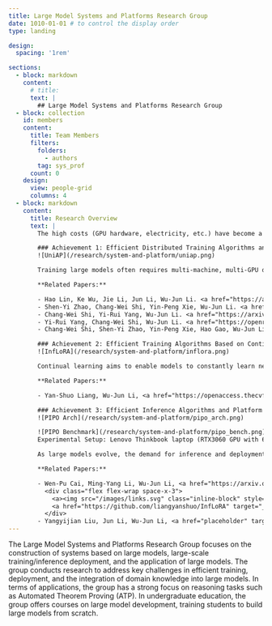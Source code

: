 ```yaml
---
title: Large Model Systems and Platforms Research Group
date: 1010-01-01 # to control the display order
type: landing

design:
  spacing: '1rem'

sections:
  - block: markdown
    content:
      # title:
      text: |
        ## Large Model Systems and Platforms Research Group
  - block: collection
    id: members
    content:
      title: Team Members
      filters:
        folders:
          - authors
        tag: sys_prof
      count: 0
    design:
      view: people-grid
      columns: 4
  - block: markdown
    content:
      title: Research Overview
      text: |
        The high costs (GPU hardware, electricity, etc.) have become a major hurdle for the sustainable development of artificial intelligence, especially for large models. Nanjing University’s School of Computer Science has developed efficient training and inference algorithms that accelerate large model processes through algorithm innovation, reducing costs or enabling the training of larger, more accurate models with the same resources. Furthermore, by integrating these innovations, they have built a training and inference system and platform that supports high accuracy with low-cost deployment. Representative achievements include:

        ### Achievement 1: Efficient Distributed Training Algorithms and Platform
        ![UniAP](/research/system-and-platform/uniap.png)

        Training large models often requires multi-machine, multi-GPU distributed training. Distributed training poses significant challenges—in our experiments, 64%–87% of runs fail due to suboptimal hyperparameter setups (e.g., model partitioning, data distribution). Moreover, when training is slow, many only consider scaling hardware, overlooking the impact of distributed training algorithms that can significantly boost computational efficiency, often several times or even dozens of times faster. We propose a series of efficient algorithms—including communication optimization, asynchronous methods, fault tolerance, and automatic parallelism—and developed UniAP, the first platform to jointly optimize intra-layer and inter-layer parallel strategies. Given a model and hardware configuration, UniAP can automatically search for the optimal distributed training strategy, achieving speedups of up to 9x under certain conditions, while addressing issues due to improper hyperparameter settings. UniAP has also been adapted to domestic AI hardware.

        **Related Papers:**

        - Hao Lin, Ke Wu, Jie Li, Jun Li, Wu-Jun Li. <a href="https://arxiv.org/abs/2307.16375" target="_blank">UniAP: Unifying Inter- and Intra-Layer Automatic Parallelism by Mixed Integer Quadratic Programming</a>. CVPR 2025.
        - Shen-Yi Zhao, Chang-Wei Shi, Yin-Peng Xie, Wu-Jun Li. <a href="https://arxiv.org/abs/2007.13985" target="_blank">Stochastic Normalized Gradient Descent with Momentum for Large-Batch Training</a>. SCIENCE CHINA Information Sciences (SCIS), 2024.
        - Chang-Wei Shi, Yi-Rui Yang, Wu-Jun Li. <a href="https://arxiv.org/abs/2407.19234" target="_blank">Ordered Momentum for Asynchronous SGD</a>. Advances in Neural Information Processing Systems (NeurIPS), 2024.
        - Yi-Rui Yang, Chang-Wei Shi, Wu-Jun Li. <a href="https://openreview.net/forum?id=wriKDQqiOQ" target="_blank">On the Effect of Batch Size in Byzantine-Robust Distributed Learning</a>. The Twelfth International Conference on Learning Representations (ICLR), 2024.
        - Chang-Wei Shi, Shen-Yi Zhao, Yin-Peng Xie, Hao Gao, Wu-Jun Li. Global Momentum Compression for Sparse Communication in Distributed SGD. arXiv 2024.

        ### Achievement 2: Efficient Training Algorithms Based on Continual Learning
        ![InfLoRA](/research/system-and-platform/inflora.png)

        Continual learning aims to enable models to constantly learn new tasks while retaining previous knowledge, which is crucial for efficiently training large models. Typically, training large models requires massive GPU clusters and huge datasets, incurring high costs. With continual learning, new versions of large models can be incrementally built on previous ones without re-accessing all historical data, substantially reducing training overhead. However, existing large models often suffer from “catastrophic forgetting” where new task training compromises previous performance. To overcome this, models must balance stability (retaining old skills) and plasticity (learning new tasks). We propose InfLoRA, a novel method that injects a low-rank branch into pre-trained weights; our theoretical analysis shows that fine-tuning the low-rank branch is equivalent to adjusting weights within a subspace spanned by the low-rank matrices. This carefully designed subspace avoids interfering with previous knowledge, striking an effective balance to improve overall model accuracy. InfLoRA is the first approach to bridge LoRA-based tuning with full-parameter fine-tuning for overcoming forgetting.

        **Related Papers:**

        - Yan-Shuo Liang, Wu-Jun Li, <a href="https://openaccess.thecvf.com/content/CVPR2024/html/Liang_InfLoRA_Interference-Free_Low-Rank_Adaptation_for_Continual_Learning_CVPR_2024_paper.html" target="_blank">InfLoRA: Interference-Free Low-Rank Adaptation for Continual Learning</a>, CVPR 2024.

        ### Achievement 3: Efficient Inference Algorithms and Platform
        ![PIPO Arch](/research/system-and-platform/pipo_arch.png)

        ![PIPO Benchmark](/research/system-and-platform/pipo_bench.png)
        Experimental Setup: Lenovo Thinkbook laptop (RTX3060 GPU with 6GB VRAM, Intel i7-11800H @ 2.30GHz, 16GB RAM, 1TB SSD); model weights quantized to INT4.

        As large models evolve, the demand for inference and deployment hardware rises sharply. To address this, we innovated in both model compression and system architecture to design an efficient inference algorithm and platform. In terms of compression, our LCQ (Low-rank Codebook Quantization) allows the quantization dictionary to have a rank greater than one—reducing quantization loss compared to traditional approaches with a rank of one. Regarding system architecture, our offloading method stores parts of the model in CPU memory or on disk, enabling the inference of models that exceed the GPU's memory capacity. Existing offloading frameworks (like FlexGen) suffer from low concurrency and suboptimal disk utilization, leading to poor GPU usage. Our novel Pipelined Offloading (PIPO) framework automatically determines the optimal offloading strategy based on model and hardware specifications, complemented by data transfer optimizations and custom CUDA kernel modifications to boost inference throughput. Experiments show that while conventional methods reach less than 40% GPU utilization, PIPO can push it above 90%, with inference speeds up to 3.1 times faster.

        **Related Papers:**

        - Wen-Pu Cai, Ming-Yang Li, Wu-Jun Li, <a href="https://arxiv.org/abs/2405.20973" target="_blank">LCQ: Low-Rank Codebook based Quantization for Large Language Models</a>, arXiv 2024.
          <div class="flex flex-wrap space-x-3">
            <a><img src="/images/links.svg" class="inline-block" style="height: 1.25em"></a>
            <a href="https://github.com/liangyanshuo/InfLoRA" target="_blank"><img src="/images/github.svg" class="inline-block" style="height: 1.5em"></img></a>
          </div>
        - Yangyijian Liu, Jun Li, Wu-Jun Li, <a href="placeholder" target="_blank">PIPO: Pipelined Offloading for Efficient Inference on Consumer Devices</a>, Submitted, 2025.
---
```


The Large Model Systems and Platforms Research Group focuses on the construction of systems based on large models, large-scale training/inference deployment, and the application of large models. The group conducts research to address key challenges in efficient training, deployment, and the integration of domain knowledge into large models. In terms of applications, the group has a strong focus on reasoning tasks such as Automated Theorem Proving (ATP). In undergraduate education, the group offers courses on large model development, training students to build large models from scratch.